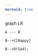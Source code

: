```yaml
---
mermaid: true
---
```


<div class="mermaid">

graph LR

    A --- B

    B-->C[Happy]

    B-->D(Sad);

</div>
